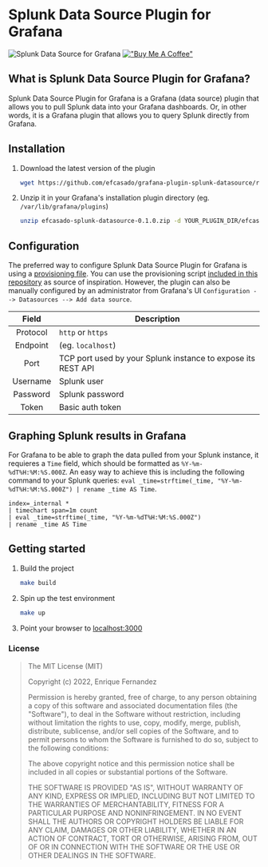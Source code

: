 # Splunk Data Source Plugin for Grafana

![Splunk Data Source for Grafana](https://github.com/efcasado/grafana-plugin-splunk-datasource/actions/workflows/ci.yml/badge.svg?branch=main)
[!["Buy Me A Coffee"](https://img.shields.io/badge/-buy_me_a%C2%A0coffee-gray?logo=buy-me-a-coffee)](https://www.buymeacoffee.com/efcasado)


## What is Splunk Data Source Plugin for Grafana?

Splunk Data Source Plugin for Grafana is a Grafana (data source) plugin that
allows you to pull Splunk data into your Grafana dashboards. Or, in other words,
it is a Grafana plugin that allows you to query Splunk directly from Grafana.


## Installation

1. Download the latest version of the plugin

    ```bash
    wget https://github.com/efcasado/grafana-plugin-splunk-datasource/releases/download/v0.1.0/efcasado-splunk-datasource-0.1.0.zip
    ```

2. Unzip it in your Grafana's installation plugin directory (eg. `/var/lib/grafana/plugins`)

    ```bash
    unzip efcasado-splunk-datasource-0.1.0.zip -d YOUR_PLUGIN_DIR/efcasado-splunk-datasource
    ```


## Configuration

The preferred way to configure Splunk Data Source Plugin for Grafana is using
a [provisioning file](https://grafana.com/docs/grafana/latest/administration/provisioning/).
You can use the provisioning script [included in this repository](https://github.com/efcasado/grafana-plugin-splunk-datasource/blob/main/provisioning/datasources/splunk-datasource.yml)
as source of inspiration. However, the plugin can also be manually configured
by an administrator from Grafana's UI `Configuration --> Datasources --> Add data source`.


| Field    | Description                                                  |
|:--------:|--------------------------------------------------------------|
| Protocol | `http` or `https`                                            |
| Endpoint | (eg. `localhost`)                                            |
| Port     | TCP port used by your Splunk instance to expose its REST API |
| Username | Splunk user                                                  |
| Password | Splunk password                                              |
| Token    | Basic auth token                                             |


## Graphing Splunk results in Grafana

For Grafana to be able to graph the data pulled from your Splunk instance, it
requieres a `Time` field, which should be formatted as `%Y-%m-%dT%H:%M:%S.000Z`.
An easy way to achieve this is including the following command to your
Splunk queries: `eval _time=strftime(_time, "%Y-%m-%dT%H:%M:%S.000Z") | rename _time AS Time`.

```
index=_internal *
| timechart span=1m count
| eval _time=strftime(_time, "%Y-%m-%dT%H:%M:%S.000Z")
| rename _time AS Time
```


## Getting started

1. Build the project

   ```bash
   make build
   ```

2. Spin up the test environment

   ```bash
   make up
   ```

3. Point your browser to [localhost:3000](http://localhost:3000)


### License

> The MIT License (MIT)
>
> Copyright (c) 2022, Enrique Fernandez
>
> Permission is hereby granted, free of charge, to any person obtaining a copy
> of this software and associated documentation files (the "Software"), to deal
> in the Software without restriction, including without limitation the rights
> to use, copy, modify, merge, publish, distribute, sublicense, and/or sell
> copies of the Software, and to permit persons to whom the Software is
> furnished to do so, subject to the following conditions:
>
> The above copyright notice and this permission notice shall be included in
> all copies or substantial portions of the Software.
>
> THE SOFTWARE IS PROVIDED "AS IS", WITHOUT WARRANTY OF ANY KIND, EXPRESS OR
> IMPLIED, INCLUDING BUT NOT LIMITED TO THE WARRANTIES OF MERCHANTABILITY,
> FITNESS FOR A PARTICULAR PURPOSE AND NONINFRINGEMENT. IN NO EVENT SHALL THE
> AUTHORS OR COPYRIGHT HOLDERS BE LIABLE FOR ANY CLAIM, DAMAGES OR OTHER
> LIABILITY, WHETHER IN AN ACTION OF CONTRACT, TORT OR OTHERWISE, ARISING FROM,
> OUT OF OR IN CONNECTION WITH THE SOFTWARE OR THE USE OR OTHER DEALINGS IN
> THE SOFTWARE.
